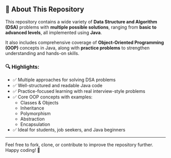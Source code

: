 ## 📘 About This Repository

This repository contains a wide variety of **Data Structure and Algorithm (DSA)** problems with **multiple possible solutions**, ranging from **basic to advanced levels**, all implemented using **Java**.

It also includes comprehensive coverage of **Object-Oriented Programming (OOP)** concepts in Java, along with **practice problems** to strengthen understanding and hands-on skills.

### 🔍 Highlights:
- ✅ Multiple approaches for solving DSA problems
- ✅ Well-structured and readable Java code
- ✅ Practice-focused learning with real interview-style problems
- ✅ Core OOP concepts with examples:
  - Classes & Objects
  - Inheritance
  - Polymorphism
  - Abstraction
  - Encapsulation
- ✅ Ideal for students, job seekers, and Java beginners

---

Feel free to fork, clone, or contribute to improve the repository further. Happy coding! 🚀
